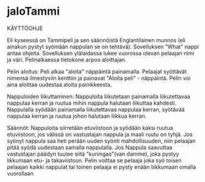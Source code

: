 jaloTammi
=========
KÄYTTÖOHJE

Eli kyseessä on Tammipeli ja sen säännöistä Englantilainen munnos (eli ainakun pystyt syömään nappulan se on tehtävä). Sovelluksen "What" nappi antaa ohjeita. Sovelluksen ylälaidassa lukee vuorossa olevan pelaajan nimi ja väri. Pelinalkaessa tietokone arpoo aloittajan.

Pelin aloitus:
Peli alkaa "aloita" näppäintä painamalla. Pelaajat syöttävät nimensä ilmestyviin kenttiin ja painavat "Aloita peli" - näppäintä. Pelin voi aina aloittaa uudestaa aloita painikkeesta.

Nappuloiden liikuttaminen:
Nappuloita liikutetaan painamalla liikutettavaa nappulaa kerran ja ruutua mihin nappula halutaan liikuttaa kahdesti. Nappulalla syödään painamalla liikutettavaa nappulaa kerran, syötävää nappulaa kerran ja ruutua johon halutaan liikkua kerran.

Säännöt:
Nappuloita siirretään etuviistoon ja syödään kaksi ruutua etuviistoon, jos välissä on vastustajan nappula ja maali ruutu on tyhjä. Jos syönyt nappula saa heti perään uuden syönti mahdollisuuden, niin pelaajan pitää syödä uudestaan samalla nappulalla. Jos Nappula saavuttaa vastustajan päädyn tuulee siitä "kuningas"(van damme), joka pystyy likkumaan etu- ja takaviistoon. 
  Pelin voittaa se pelaaja joka syö toisen pelaajan kaikki nappulat tai toinen pelaaja ei pysty enään liikkumaan omalla vuorollaan.
